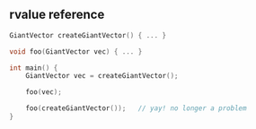 <h2>rvalue reference</h2>

```c++
GiantVector createGiantVector() { ... }

void foo(GiantVector vec) { ... }

int main() {
	GiantVector vec = createGiantVector();

	foo(vec);

	foo(createGiantVector());	// yay! no longer a problem
}
```

<aside class="notes">
</aside>
